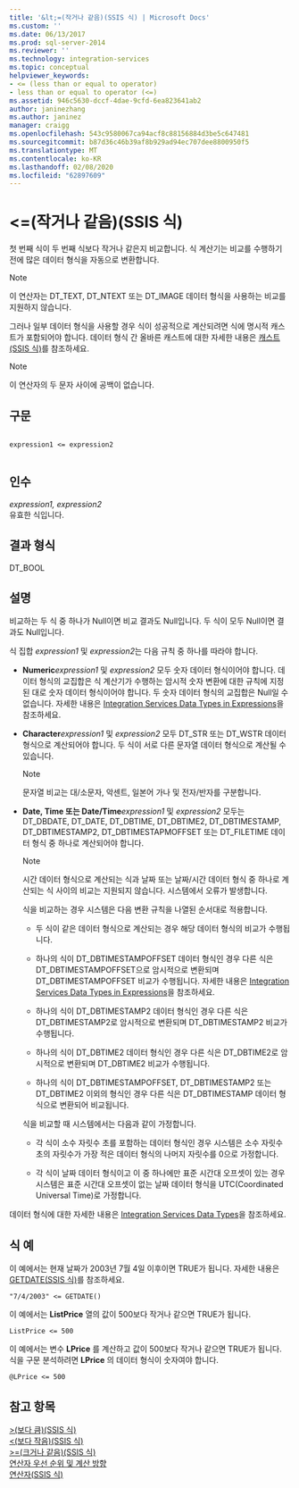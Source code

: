 ```yaml
---
title: '&lt;=(작거나 같음)(SSIS 식) | Microsoft Docs'
ms.custom: ''
ms.date: 06/13/2017
ms.prod: sql-server-2014
ms.reviewer: ''
ms.technology: integration-services
ms.topic: conceptual
helpviewer_keywords:
- <= (less than or equal to operator)
- less than or equal to operator (<=)
ms.assetid: 946c5630-dccf-4dae-9cfd-6ea823641ab2
author: janinezhang
ms.author: janinez
manager: craigg
ms.openlocfilehash: 543c9580067ca94acf8c88156884d3be5c647481
ms.sourcegitcommit: b87d36c46b39af8b929ad94ec707dee8800950f5
ms.translationtype: MT
ms.contentlocale: ko-KR
ms.lasthandoff: 02/08/2020
ms.locfileid: "62897609"
---
```

# <a name="lt-less-than-or-equal-to-ssis-expression"></a>&lt;=(작거나 같음)(SSIS 식)
  첫 번째 식이 두 번째 식보다 작거나 같은지 비교합니다. 식 계산기는 비교를 수행하기 전에 많은 데이터 형식을 자동으로 변환합니다.  
  
> [!NOTE]  
>  이 연산자는 DT_TEXT, DT_NTEXT 또는 DT_IMAGE 데이터 형식을 사용하는 비교를 지원하지 않습니다.  
  
 그러나 일부 데이터 형식을 사용할 경우 식이 성공적으로 계산되려면 식에 명시적 캐스트가 포함되어야 합니다. 데이터 형식 간 올바른 캐스트에 대한 자세한 내용은 [캐스트&#40;SSIS 식&#41;](cast-ssis-expression.md)를 참조하세요.  
  
> [!NOTE]  
>  이 연산자의 두 문자 사이에 공백이 없습니다.  
  
## <a name="syntax"></a>구문  
  
```  
  
expression1 <= expression2  
  
```  
  
## <a name="arguments"></a>인수  
 *expression1, expression2*  
 유효한 식입니다.  
  
## <a name="result-types"></a>결과 형식  
 DT_BOOL  
  
## <a name="remarks"></a>설명  
 비교하는 두 식 중 하나가 Null이면 비교 결과도 Null입니다. 두 식이 모두 Null이면 결과도 Null입니다.  
  
 식 집합 *expression1* 및 *expression2*는 다음 규칙 중 하나를 따라야 합니다.  
  
-   **Numeric***expression1* 및 *expression2* 모두 숫자 데이터 형식이어야 합니다. 데이터 형식의 교집합은 식 계산기가 수행하는 암시적 숫자 변환에 대한 규칙에 지정된 대로 숫자 데이터 형식이어야 합니다. 두 숫자 데이터 형식의 교집합은 Null일 수 없습니다. 자세한 내용은 [Integration Services Data Types in Expressions](integration-services-data-types-in-expressions.md)을 참조하세요.  
  
-   **Character***expression1* 및 *expression2* 모두 DT_STR 또는 DT_WSTR 데이터 형식으로 계산되어야 합니다. 두 식이 서로 다른 문자열 데이터 형식으로 계산될 수 있습니다.  
  
    > [!NOTE]  
    >  문자열 비교는 대/소문자, 악센트, 일본어 가나 및 전자/반자를 구분합니다.  
  
-   **Date, Time 또는 Date/Time***expression1* 및 *expression2* 모두는 DT_DBDATE, DT_DATE, DT_DBTIME, DT_DBTIME2, DT_DBTIMESTAMP, DT_DBTIMESTAMP2, DT_DBTIMESTAPMOFFSET 또는 DT_FILETIME 데이터 형식 중 하나로 계산되어야 합니다.  
  
    > [!NOTE]  
    >  시간 데이터 형식으로 계산되는 식과 날짜 또는 날짜/시간 데이터 형식 중 하나로 계산되는 식 사이의 비교는 지원되지 않습니다. 시스템에서 오류가 발생합니다.  
  
     식을 비교하는 경우 시스템은 다음 변환 규칙을 나열된 순서대로 적용합니다.  
  
    -   두 식이 같은 데이터 형식으로 계산되는 경우 해당 데이터 형식의 비교가 수행됩니다.  
  
    -   하나의 식이 DT_DBTIMESTAMPOFFSET 데이터 형식인 경우 다른 식은 DT_DBTIMESTAMPOFFSET으로 암시적으로 변환되며 DT_DBTIMESTAMPOFFSET 비교가 수행됩니다. 자세한 내용은 [Integration Services Data Types in Expressions](integration-services-data-types-in-expressions.md)을 참조하세요.  
  
    -   하나의 식이 DT_DBTIMESTAMP2 데이터 형식인 경우 다른 식은 DT_DBTIMESTAMP2로 암시적으로 변환되며 DT_DBTIMESTAMP2 비교가 수행됩니다.  
  
    -   하나의 식이 DT_DBTIME2 데이터 형식인 경우 다른 식은 DT_DBTIME2로 암시적으로 변환되며 DT_DBTIME2 비교가 수행됩니다.  
  
    -   하나의 식이 DT_DBTIMESTAMPOFFSET, DT_DBTIMESTAMP2 또는 DT_DBTIME2 이외의 형식인 경우 다른 식은 DT_DBTIMESTAMP 데이터 형식으로 변환되어 비교됩니다.  
  
     식을 비교할 때 시스템에서는 다음과 같이 가정합니다.  
  
    -   각 식이 소수 자릿수 초를 포함하는 데이터 형식인 경우 시스템은 소수 자릿수 초의 자릿수가 가장 적은 데이터 형식의 나머지 자릿수를 0으로 가정합니다.  
  
    -   각 식이 날짜 데이터 형식이고 이 중 하나에만 표준 시간대 오프셋이 있는 경우 시스템은 표준 시간대 오프셋이 없는 날짜 데이터 형식을 UTC(Coordinated Universal Time)로 가정합니다.  
  
 데이터 형식에 대한 자세한 내용은 [Integration Services Data Types](../data-flow/integration-services-data-types.md)을 참조하세요.  
  
## <a name="expression-examples"></a>식 예  
 이 예에서는 현재 날짜가 2003년 7월 4일 이후이면 TRUE가 됩니다. 자세한 내용은 [GETDATE&#40;SSIS 식&#41;](getdate-ssis-expression.md)를 참조하세요.  
  
```  
"7/4/2003" <= GETDATE()  
```  
  
 이 예에서는 **ListPrice** 열의 값이 500보다 작거나 같으면 TRUE가 됩니다.  
  
```  
ListPrice <= 500  
```  
  
 이 예에서는 변수 **LPrice** 를 계산하고 값이 500보다 작거나 같으면 TRUE가 됩니다. 식을 구문 분석하려면 **LPrice** 의 데이터 형식이 숫자여야 합니다.  
  
```  
@LPrice <= 500  
```  
  
## <a name="see-also"></a>참고 항목  
 [&#62;&#40;보다 큼&#41;&#40;SSIS 식&#41;](greater-than-ssis-expression.md)   
 [&#60;&#40;보다 작음&#41;&#40;SSIS 식&#41;](less-than-ssis-expression.md)   
 [&#62;=&#40;크거나 같음&#41;&#40;SSIS 식&#41;](greater-than-or-equal-to-ssis-expression.md)   
 [연산자 우선 순위 및 계산 방향](operator-precedence-and-associativity.md)   
 [연산자&#40;SSIS 식&#41;](operators-ssis-expression.md)  
  
  
